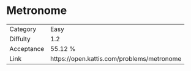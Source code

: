 # Metronome

<table>
    <tr>
        <td>Category</td>
        <td>Easy</td>
    </tr>
    <tr>
        <td>Diffulty</td>
        <td>1.2</td>
    </tr>
    <tr>
        <td>Acceptance</td>
        <td>55.12 %</td>
    </tr>
    <tr>
        <td>Link</td>
        <td>https://open.kattis.com/problems/metronome</td>
    </tr>
</table>